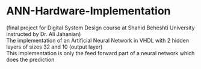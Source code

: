 # ANN-Hardware-Implementation
(final project for Digital System Design course at Shahid Beheshti University instructed by Dr. Ali Jahanian) <br>
The implementation of an Artificial Neural Network in VHDL with 2 hidden layers of sizes 32 and 10 (output layer) <br>
This implementation is only the feed forward part of a neural network which does the prediction
